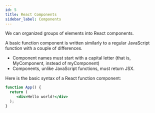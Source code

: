 ```yaml
---
id: 5
title: React Components
sidebar_label: Components
---
```


We can organized groups of elements into React components.

A basic function component is written similarly to a regular JavaScript function with a couple of differences.

- Component names must start with a capital letter (that is, MyComponent, instead of myComponent)
- Components, unlike JavaScript functions, must return JSX.


Here is the basic syntax of a React function component:

```jsx
function App() {
  return (
     <div>Hello world!</div>
  );
} 
```